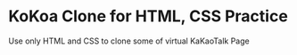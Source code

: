 # KoKoa Clone for HTML, CSS Practice

Use only HTML and CSS to clone some of virtual KaKaoTalk Page
